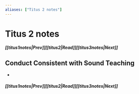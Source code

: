 ```yaml
---
aliases: ["Titus 2 notes"]
---
```

# Titus 2 notes
##### <span class=arrow-left></span>[[titus1notes|Prev]]<span class=navigation-separator></span>[[titus2|Read]]<span class=navigation-separator></span>[[titus3notes|Next]]<span class=arrow-right></span>
## Conduct Consistent with Sound Teaching
- 
##### <span class=arrow-left></span>[[titus1notes|Prev]]<span class=navigation-separator></span>[[titus2|Read]]<span class=navigation-separator></span>[[titus3notes|Next]]<span class=arrow-right></span>